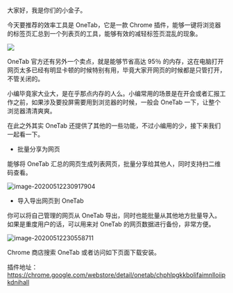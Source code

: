 大家好，我是你们的小金子。

今天要推荐的效率工具是 OneTab，它是一款 Chrome 插件，能够一键将浏览器的标签页汇总到一个列表页的工具，能够有效的减轻标签页混乱的现象。

![](https://lh3.googleusercontent.com/fh7bDoUz8VTpzUPtW_ERxPPK9sm7TvsgYZwcItGyMQt2ygIfeVlisiTh03-6tPwPc7w3rlbqAA=w640-h400-e365)

OneTab 官方还有另外一个卖点，就是能够节省高达 95％ 的内存，这在电脑打开网页太多已经有明显卡顿的时候特别有用，毕竟大家开网页的时候都是只管打开，不管关闭的。

小编毕竟家大业大，是在乎那点内存的人么。小编常用的场景是在开会或者汇报工作之前，如果涉及要投屏需要用到浏览器的时候，一般会 OneTab 一下，让整个浏览器清清爽爽。

在此之外其实 OneTab 还提供了其他的一些功能，不过小编用的少，接下来我们一起看一下。

* 批量分享为网页

能够将 OneTab 汇总的网页生成列表网页，批量分享给其他人，同时支持扫二维码查看。

![image-20200512230917904](https://7465-test-3c9b5e-1-1301419220.tcb.qcloud.la/images/compress_image-20200512230917904.png)

* 导入导出网页到 OneTab

你可以将自己管理的网页从 OneTab 导出，同时也能批量从其他地方批量导入。如果是重度用户的话，可以用来对 OneTab 的网页数据进行备份，非常方便。

![image-20200512230558711](https://7465-test-3c9b5e-1-1301419220.tcb.qcloud.la/images/compress_image-20200512230558711.png)



Chrome 商店搜索 OneTab 或者访问如下页面下载安装。

插件地址：https://chrome.google.com/webstore/detail/onetab/chphlpgkkbolifaimnlloiipkdnihall



